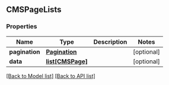## CMSPageLists

### Properties
Name | Type | Description | Notes
------------ | ------------- | ------------- | -------------
**pagination** | [**Pagination**](#Pagination) |  | [optional] 
**data** | [**list[CMSPage]**](#CMSPage) |  | [optional] 

[[Back to Model list]](#documentation-for-models) [[Back to API list]](#documentation-for-api-endpoints)


